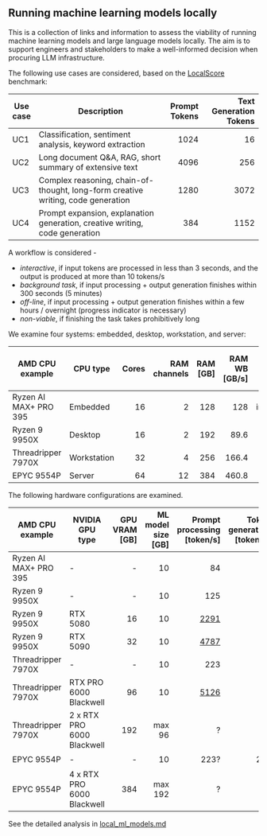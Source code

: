 ## Running machine learning models locally

This is a collection of links and information to assess the viability of
running machine learning models and large language models locally. The aim is
to support engineers and stakeholders to make a well-informed decision when
procuring LLM infrastructure.

The following use cases are considered, based on the [LocalScore](https://www.localscore.ai/about) benchmark:

| Use<br>case | Description                                                                      | Prompt<br>Tokens | Text Generation<br>Tokens |
|-------------|----------------------------------------------------------------------------------|-----------------:|--------------------------:|
| UC1         | Classification, sentiment analysis, keyword extraction                           | 1024             | 16                        |
| UC2         | Long document Q&A, RAG, short summary of extensive text                          | 4096             | 256                       |
| UC3         | Complex reasoning, chain-of-thought, long-form creative writing, code generation | 1280             | 3072                      |
| UC4         | Prompt expansion, explanation generation, creative writing, code generation      | 384              | 1152                      |

A workflow is considered -
-   *interactive*, if input tokens are processed in less than 3 seconds, and the output is produced at more than 10 tokens/s
-   *background task*, if input processing + output generation finishes within 300 seconds (5 minutes)
-   *off-line*, if input processing + output generation finishes within a few hours / overnight (progress indicator is necessary)
-   *non-viable*, if finishing the task takes prohibitively long

We examine four systems: embedded, desktop, workstation, and server:

| AMD CPU example       | CPU type    | Cores | RAM<br>channels | RAM<br>[GB] | RAM WB<br>[GB/s] | Max GPUs   | Max GPU<br>VRAM [GB] | Max ML model<br>size [B params] |
|-----------------------|-------------|------:|----------------:|------------:|-----------------:|-----------:|---------------------:|--------------------------------:|
| Ryzen AI MAX+ PRO 395 | Embedded    | 16    | 2               | 128         | 128              | integrated |                   96 |                              40 |
| Ryzen 9 9950X         | Desktop     | 16    | 2               | 192         | 89.6             |      1 (2) |                   96 |                              40 |
| Threadripper 7970X    | Workstation | 32    | 4               | 256         | 166.4            |      2 (6) |                  192 |                              80 |
| EPYC 9554P            | Server      | 64    | 12              | 384         | 460.8            |      6 (8) |                  576 |                             300 |


The following hardware configurations are examined.

| AMD CPU example       | NVIDIA GPU type                 | GPU VRAM<br>[GB] | ML model size<br>[GB] | Prompt<br>processing<br>[token/s] | Token<br>generation<br>[token/s] | UC1 | UC2 | UC3 | UC4 |
|-----------------------|---------------------------------|-----------------:|----------------------:|----------------------------------:|---------------------------------:|-----|-----|-----|-----|
| Ryzen AI MAX+ PRO 395 |        -                        |                - |                    10 |  84                               | 11                               | ✅ | ❌ | ❌ | ❓ |
| Ryzen 9 9950X         |        -                        |                - |                    10 |  125                              | 8                                | ✅ | ❌ | ❓ | ❓ |
| Ryzen 9 9950X         | RTX 5080                        |               16 |                    10 |  [2291][ls754]                    | 24                               | ✅ | ✅ | ❓ | ❓ |
| Ryzen 9 9950X         | RTX 5090                        |               32 |                    10 |  [4787][ls175]                    | 65                               | ✅ | ✅ | ✅ | ✅ |
| Threadripper 7970X    |        -                        |                - |                    10 |  223                              | 14                               | ✅ | ❌ | ✅ | ❓ |
| Threadripper 7970X    | RTX PRO 6000 Blackwell          |               96 |                    10 |  [5126][ls939]                    | 81                               | ✅ | ✅ | ✅ | ✅ |
| Threadripper 7970X    | 2 x RTX PRO 6000 Blackwell      |              192 |                max 96 |  ?                                | ?                                | ✅ | ✅ | ✅ | ✅ |
| EPYC 9554P            |        -                        |                - |                    10 |  223?                             | 21?                              | ✅ | ❌ | ✅ | ❓ |
| EPYC 9554P            | 4 x RTX PRO 6000 Blackwell      |              384 |               max 192 |  ?                                | ?                                | ✅ | ✅ | ✅ | ✅ |

[ls754]: https://www.localscore.ai/result/754
[ls175]: https://www.localscore.ai/result/175
[ls939]: https://www.localscore.ai/result/939


See the detailed analysis in [local_ml_models.md](local_ml_models.md)
